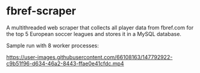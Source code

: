 # fbref-scraper
A multithreaded web scraper that collects all player data from fbref.com for the top 5 European soccer leagues and stores it in a MySQL database. 

Sample run with 8 worker processes:

https://user-images.githubusercontent.com/66108163/147792922-c9b51f96-d634-46a2-8443-ffae0e41cfdc.mp4

